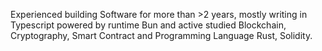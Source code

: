 Experienced building Software for more than >2 years, mostly writing in Typescript powered by runtime Bun and active studied Blockchain, Cryptography, Smart Contract and Programming Language Rust, Solidity. 


